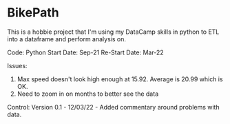 # BikePath

This is a hobbie project that I'm using my DataCamp skills in python to ETL into a dataframe and perform analysis on. 

Code: Python
Start Date: Sep-21
Re-Start Date: Mar-22

Issues:
1. Max speed doesn't look high enough at 15.92.  Average is 20.99 which is OK.
2. Need to zoom in on months to better see the data

Control:
Version 0.1 - 12/03/22 - Added commentary around problems with data. 
